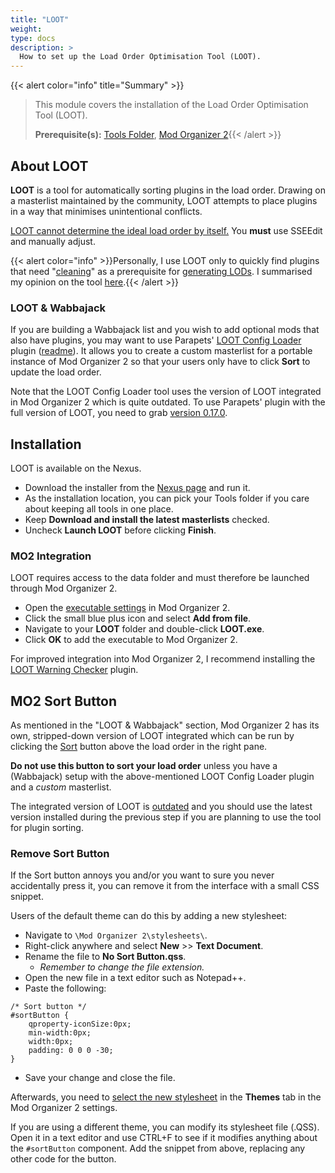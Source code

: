 ```yaml
---
title: "LOOT"
weight:
type: docs
description: >
  How to set up the Load Order Optimisation Tool (LOOT).
---
```


{{< alert color="info" title="Summary" >}}
> This module covers the installation of the Load Order Optimisation Tool (LOOT).<p>
> **Prerequisite(s):** [Tools Folder](/bg/tool-setup/tools-folder/), [Mod Organizer 2](/bg/tool-setup/mo2){{< /alert >}}

## About LOOT

**LOOT** is a tool for automatically sorting plugins in the load order. Drawing on a masterlist maintained by the community, LOOT attempts to place plugins in a way that minimises unintentional conflicts.

<u>LOOT cannot determine the ideal load order by itself.</u> You **must** use SSEEdit and manually adjust.

{{< alert color="info" >}}Personally, I use LOOT only to quickly find plugins that need "[cleaning](/bg/additional-modules/cleaning-plugins)" as a prerequisite for [generating LODs](/bg/additional-modules/generating-lods/). I summarised my opinion on the tool [here](/bg/knowledge-base/phoenix-on-loot/).{{< /alert >}}

### LOOT & Wabbajack

If you are building a Wabbajack list and you wish to add optional mods that also have plugins, you may want to use Parapets' [LOOT Config Loader](https://www.nexusmods.com/skyrimspecialedition/mods/60864) plugin ([readme](https://github.com/Exit-9B/LOOTConfigLoader/blob/main/README.md)). It allows you to create a custom masterlist for a portable instance of Mod Organizer 2 so that your users only have to click **Sort** to update the load order.

Note that the LOOT Config Loader tool uses the version of LOOT integrated in Mod Organizer 2 which is quite outdated. To use Parapets' plugin with the full version of LOOT, you need to grab [version 0.17.0](https://github.com/loot/loot/releases/tag/0.17.0).

## Installation

LOOT is available on the Nexus.

- Download the installer from the [Nexus page](https://www.nexusmods.com/site/mods/439?tab=files) and run it.
- As the installation location, you can pick your Tools folder if you care about keeping all tools in one place.
- Keep **Download and install the latest masterlists** checked.
- Uncheck **Launch LOOT** before clicking **Finish**.

### MO2 Integration

LOOT requires access to the data folder and must therefore be launched through Mod Organizer 2.

- Open the [executable settings](/Pictures/bg/mo2-executables-settings.png) in Mod Organizer 2.
- Click the small blue plus icon and select **Add from file**.
- Navigate to your **LOOT** folder and double-click **LOOT.exe**.
- Click **OK** to add the executable to Mod Organizer 2.

For improved integration into Mod Organizer 2, I recommend installing the [LOOT Warning Checker](/bg/tool-setup/loot-warning-checker/) plugin.

## MO2 Sort Button

As mentioned in the "LOOT & Wabbajack" section, Mod Organizer 2 has its own, stripped-down version of LOOT integrated which can be run by clicking the [Sort](/Pictures/bg/tool-setup/loot/loot-sort-button.png) button above the load order in the right pane.

**Do not use this button to sort your load order** unless you have a (Wabbajack) setup with the above-mentioned LOOT Config Loader plugin and a *custom* masterlist.

The integrated version of LOOT is <u>outdated</u> and you should use the latest version installed during the previous step if you are planning to use the tool for plugin sorting. 

### Remove Sort Button

If the Sort button annoys you and/or you want to sure you never accidentally press it, you can remove it from the interface with a small CSS snippet.

Users of the default theme can do this by adding a new stylesheet:

- Navigate to `\Mod Organizer 2\stylesheets\`.
- Right-click anywhere and select **New** >> **Text Document**.
- Rename the file to **No Sort Button.qss**.
  - *Remember to change the file extension.*
- Open the new file in a text editor such as Notepad++.
- Paste the following:

```
/* Sort button */
#sortButton {
    qproperty-iconSize:0px;
    min-width:0px;
    width:0px;
    padding: 0 0 0 -30;
}
```

- Save your change and close the file.

Afterwards, you need to [select the new stylesheet](/Pictures/bg/tool-setup/loot/remove-sort-button.png) in the **Themes** tab in the Mod Organizer 2 settings.

If you are using a different theme, you can modify its stylesheet file (.QSS). Open it in a text editor and use CTRL+F to see if it modifies anything about the `#sortButton` component. Add the snippet from above, replacing any other code for the button.
